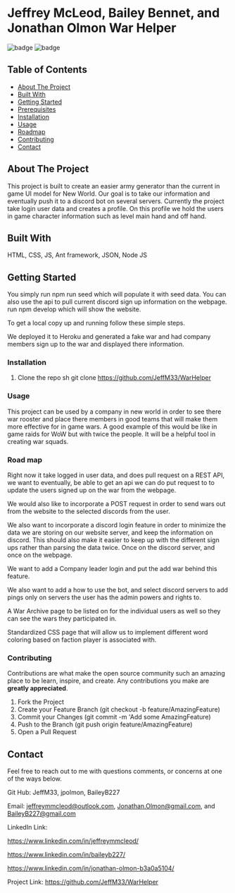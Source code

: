 # Jeffrey McLeod, Bailey Bennet, and Jonathan Olmon War Helper

![badge](https://img.shields.io/badge/license-MIT-blue.svg)
![badge](https://img.shields.io/badge/LinkedIn-IN%20-blue)

<!-- TABLE OF CONTENTS -->

## Table of Contents
* [About The Project](#about-the-project)
* [Built With](#built-with)
* [Getting Started](#getting-started)
* [Prerequisites](#prerequisites)
* [Installation](#installation)
* [Usage](#usage)
* [Roadmap](#roadmap)
* [Contributing](#contributing)
* [Contact](#contact)

<!-- ABOUT THE PROJECT -->
## About The Project
This project is built to create an easier army generator than the current in game UI model for New World. Our goal is to take our information and eventually push it to a discord bot on several servers. Currently the project take login user data and creates a profile. On this profile we hold the users in game character information such as level main hand and off hand. 

<!-- GETTING STARTED -->
## Built With
HTML, CSS, JS, Ant framework, JSON, Node JS 

<!-- GETTING STARTED -->
## Getting Started
You simply run npm run seed which will populate it with seed data. You can also use the api to pull current discord sign up information on the webpage. run npm develop which will show the website.

To get a local copy up and running follow these simple steps.

<!-- Prerequisites -->
We deployed it to Heroku and generated a fake war and had company members sign up to the war and displayed there information. 

### Installation

1. Clone the repo
   sh
   git clone https://github.com/JeffM33/WarHelper
   



<!-- USAGE EXAMPLES -->
### Usage
This project can be used by a company in new world in order to see there war rooster and place there members in good teams that will make them more effective for in game wars. A good example of this would be like in game raids for WoW but with twice the people. It will be a helpful tool in creating war squads. 

<!-- ROAD MAP -->
### Road map
Right now it take logged in user data, and does pull request on a REST API, we want to eventually, be able to get an api we can do put request to to update the users signed up on the war from the webpage.

We would also like to incorporate a POST request in order to send wars out from the website to the selected discords from the user. 

We also want to incorporate a discord login feature in order to minimize the data we are storing on our website server, and keep the information on discord. This should also make it easier to keep up with the different sign ups rather than parsing the data twice. Once on the discord server, and once on the webpage. 

We want to add a Company leader login and put the add war behind this feature. 

We also want to add a how to use the bot, and select discord servers to add pings only on servers the user has the admin powers and rights to. 

A War Archive page to be listed on for the individual users as well so they can see the wars they participated in.

Standardized CSS page that will allow us to implement different word coloring based on faction player is associated with.


<!-- CONTRIBUTING -->
### Contributing

Contributions are what make the open source community such an amazing place to be learn, inspire, and create. Any contributions you make are **greatly appreciated**.

1. Fork the Project
2. Create your Feature Branch (git checkout -b feature/AmazingFeature)
3. Commit your Changes (git commit -m 'Add some AmazingFeature)
4. Push to the Branch (git push origin feature/AmazingFeature)
5. Open a Pull Request

<!-- CONTACT -->
## Contact

Feel free to reach out to me with questions comments, or concerns at one of the ways below.

Git Hub: JeffM33, jpolmon, BaileyB227

Email: jeffreymmcleod@outlook.com, Jonathan.Olmon@gmail.com, and BaileyB227@gmail.com

LinkedIn Link: 

https://www.linkedin.com/in/jeffreymmcleod/

https://www.linkedin.com/in/baileyb227/

https://www.linkedin.com/in/jonathan-olmon-b3a0a5104/

Project Link: https://github.com/JeffM33/WarHelper

<!-- MARKDOWN LINKS & IMAGES -->
<!-- https://www.markdownguide.org/basic-syntax/#reference-style-links -->
